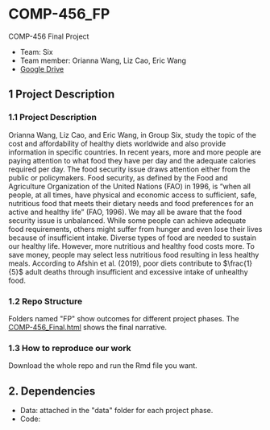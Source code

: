 # COMP-456_FP

COMP-456 Final Project

+ Team: Six
+ Team member: Orianna Wang, Liz Cao, Eric Wang
+ [Google Drive](https://drive.google.com/drive/u/1/folders/1IRXihW1GmscEN4xd1AwOIKdhBgMU1wQr)


## 1 Project Description

### 1.1 Project Description

Orianna Wang, Liz Cao, and Eric Wang, in Group Six, study the topic of the cost and affordability of healthy diets worldwide and also provide information in specific countries. In recent years, more and more people are paying attention to what food they have per day and the adequate calories required per day. The food security issue draws attention either from the public or policymakers. Food security, as defined by the Food and Agriculture Organization of the United Nations (FAO) in 1996, is “when all people, at all times, have physical and economic access to sufficient, safe, nutritious food that meets their dietary needs and food preferences for an active and healthy life” (FAO, 1996). We may all be aware that the food security issue is unbalanced. While some people can achieve adequate food requirements, others might suffer from hunger and even lose their lives because of insufficient intake. Diverse types of food are needed to sustain our healthy life. However, more nutritious and healthy food costs more. To save money, people may select less nutritious food resulting in less healthy meals. According to Afshin et al. (2019), poor diets contribute to $\frac{1}{5}$ adult deaths through insufficient and excessive intake of unhealthy food. 

### 1.2 Repo Structure

Folders named "FP" show outcomes for different project phases. The [COMP-456_Final.html](https://github.com/yixiaowang2001/COMP-456_FP/blob/main/FP5/COMP-456_Final.html) shows the final narrative.

### 1.3 How to reproduce our work

Download the whole repo and run the Rmd file you want.

## 2. Dependencies

+ Data: attached in the "data" folder for each project phase.
+ Code: 
